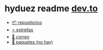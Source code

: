 # hyduez readme [dev.to](https://dev.to/hyduez)
- [📦 repositorios](https://github.com/hyduez?tab=repositories)
- [⭐ estrellas](https://github.com/hyduez?tab=stars)
- [📧 correo](mailto:hyduez@outlook.es)
- [🎈 paquetes (no hay)](https://github.com/hyduez?tab=packages)
